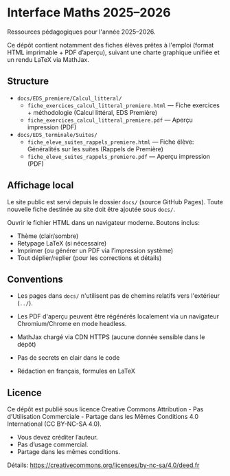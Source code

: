 # Interface Maths 2025–2026

Ressources pédagogiques pour l'année 2025–2026.

Ce dépôt contient notamment des fiches élèves prêtes à l'emploi (format HTML imprimable + PDF d’aperçu), suivant une charte graphique unifiée et un rendu LaTeX via MathJax.

## Structure

- `docs/EDS_premiere/Calcul_litteral/`
  - `fiche_exercices_calcul_litteral_premiere.html` — Fiche exercices + méthodologie (Calcul littéral, EDS Première)
  - `fiche_exercices_calcul_litteral_premiere.pdf` — Aperçu impression (PDF)
- `docs/EDS_terminale/Suites/`
  - `fiche_eleve_suites_rappels_premiere.html` — Fiche élève: Généralités sur les suites (Rappels de Première)
  - `fiche_eleve_suites_rappels_premiere.pdf` — Aperçu impression (PDF)

## Affichage local

Le site public est servi depuis le dossier `docs/` (source GitHub Pages). Toute nouvelle fiche destinée au site doit être ajoutée sous `docs/`.

Ouvrir le fichier HTML dans un navigateur moderne. Boutons inclus:
- Thème (clair/sombre)
- Retypage LaTeX (si nécessaire)
- Imprimer (ou générer un PDF via l’impression système)
- Tout déplier/replier (pour les corrections et détails)

## Conventions

- Les pages dans `docs/` n'utilisent pas de chemins relatifs vers l'extérieur (`../`).
- Les PDF d'aperçu peuvent être régénérés localement via un navigateur Chromium/Chrome en mode headless.

- MathJax chargé via CDN HTTPS (aucune donnée sensible dans le dépôt)
- Pas de secrets en clair dans le code
- Rédaction en français, formules en LaTeX

## Licence

Ce dépôt est publié sous licence Creative Commons Attribution - Pas d’Utilisation Commerciale - Partage dans les Mêmes Conditions 4.0 International (CC BY-NC-SA 4.0).

- Vous devez créditer l’auteur.
- Pas d’usage commercial.
- Partage dans les mêmes conditions.

Détails: https://creativecommons.org/licenses/by-nc-sa/4.0/deed.fr


